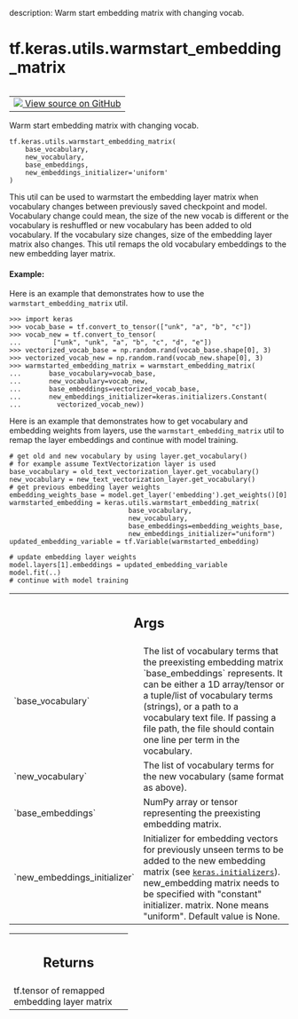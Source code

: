 description: Warm start embedding matrix with changing vocab.

<div itemscope itemtype="http://developers.google.com/ReferenceObject">
<meta itemprop="name" content="tf.keras.utils.warmstart_embedding_matrix" />
<meta itemprop="path" content="Stable" />
</div>

# tf.keras.utils.warmstart_embedding_matrix

<!-- Insert buttons and diff -->

<table class="tfo-notebook-buttons tfo-api nocontent" align="left">
<td>
  <a target="_blank" href="https://github.com/keras-team/keras/tree/v2.15.0/keras/utils/layer_utils.py#L976-L1085">
    <img src="https://www.tensorflow.org/images/GitHub-Mark-32px.png" />
    View source on GitHub
  </a>
</td>
</table>



Warm start embedding matrix with changing vocab.


<pre class="devsite-click-to-copy prettyprint lang-py tfo-signature-link">
<code>tf.keras.utils.warmstart_embedding_matrix(
    base_vocabulary,
    new_vocabulary,
    base_embeddings,
    new_embeddings_initializer=&#x27;uniform&#x27;
)
</code></pre>



<!-- Placeholder for "Used in" -->

This util can be used to warmstart the embedding layer matrix when
vocabulary changes between previously saved checkpoint and model.
Vocabulary change could mean, the size of the new vocab is different or the
vocabulary is reshuffled or new vocabulary has been added to old vocabulary.
If the vocabulary size changes, size of the embedding layer matrix also
changes. This util remaps the old vocabulary embeddings to the new embedding
layer matrix.

#### Example:


Here is an example that demonstrates how to use the
`warmstart_embedding_matrix` util.
```
>>> import keras
>>> vocab_base = tf.convert_to_tensor(["unk", "a", "b", "c"])
>>> vocab_new = tf.convert_to_tensor(
...        ["unk", "unk", "a", "b", "c", "d", "e"])
>>> vectorized_vocab_base = np.random.rand(vocab_base.shape[0], 3)
>>> vectorized_vocab_new = np.random.rand(vocab_new.shape[0], 3)
>>> warmstarted_embedding_matrix = warmstart_embedding_matrix(
...       base_vocabulary=vocab_base,
...       new_vocabulary=vocab_new,
...       base_embeddings=vectorized_vocab_base,
...       new_embeddings_initializer=keras.initializers.Constant(
...         vectorized_vocab_new))
```

Here is an example that demonstrates how to get vocabulary and embedding
weights from layers, use the `warmstart_embedding_matrix` util to remap the
layer embeddings and continue with model training.
```
# get old and new vocabulary by using layer.get_vocabulary()
# for example assume TextVectorization layer is used
base_vocabulary = old_text_vectorization_layer.get_vocabulary()
new_vocabulary = new_text_vectorization_layer.get_vocabulary()
# get previous embedding layer weights
embedding_weights_base = model.get_layer('embedding').get_weights()[0]
warmstarted_embedding = keras.utils.warmstart_embedding_matrix(
                              base_vocabulary,
                              new_vocabulary,
                              base_embeddings=embedding_weights_base,
                              new_embeddings_initializer="uniform")
updated_embedding_variable = tf.Variable(warmstarted_embedding)

# update embedding layer weights
model.layers[1].embeddings = updated_embedding_variable
model.fit(..)
# continue with model training

```

<!-- Tabular view -->
 <table class="responsive fixed orange">
<colgroup><col width="214px"><col></colgroup>
<tr><th colspan="2"><h2 class="add-link">Args</h2></th></tr>

<tr>
<td>
`base_vocabulary`<a id="base_vocabulary"></a>
</td>
<td>
The list of vocabulary terms that
the preexisting embedding matrix `base_embeddings` represents.
It can be either a 1D array/tensor or a tuple/list of vocabulary
terms (strings), or a path to a vocabulary text file. If passing a
 file path, the file should contain one line per term in the
 vocabulary.
</td>
</tr><tr>
<td>
`new_vocabulary`<a id="new_vocabulary"></a>
</td>
<td>
The list of vocabulary terms for the new vocabulary
(same format as above).
</td>
</tr><tr>
<td>
`base_embeddings`<a id="base_embeddings"></a>
</td>
<td>
NumPy array or tensor representing the preexisting
embedding matrix.
</td>
</tr><tr>
<td>
`new_embeddings_initializer`<a id="new_embeddings_initializer"></a>
</td>
<td>
Initializer for embedding vectors for
previously unseen terms to be added to the new embedding matrix (see
<a href="../../../tf/keras/initializers.md"><code>keras.initializers</code></a>). new_embedding matrix
needs to be specified with "constant" initializer.
matrix. None means "uniform". Default value is None.
</td>
</tr>
</table>



<!-- Tabular view -->
 <table class="responsive fixed orange">
<colgroup><col width="214px"><col></colgroup>
<tr><th colspan="2"><h2 class="add-link">Returns</h2></th></tr>
<tr class="alt">
<td colspan="2">
tf.tensor of remapped embedding layer matrix
</td>
</tr>

</table>

